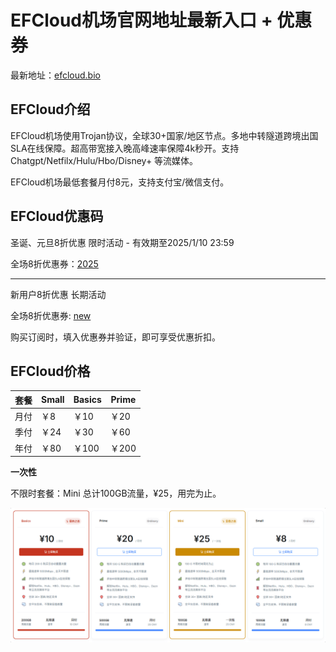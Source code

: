 # EFCloud机场官网地址最新入口 + 优惠券

最新地址：[efcloud.bio](https://inv.easyfastcloud.com/#/register?code=WF4l8A7k)

## EFCloud介绍

EFCloud机场使用Trojan协议，全球30+国家/地区节点。多地中转隧道跨境出国SLA在线保障。超高带宽接入晚高峰速率保障4k秒开。支持 Chatgpt/Netfilx/Hulu/Hbo/Disney+ 等流媒体。

EFCloud机场最低套餐月付8元，支持支付宝/微信支付。

## EFCloud优惠码

圣诞、元旦8折优惠 限时活动 - 有效期至2025/1/10 23:59

全场8折优惠券：[2025](https://xuv.cc/out/efc)

******

新用户8折优惠 长期活动

全场8折优惠券: [new](https://xuv.cc/out/efc)

购买订阅时，填入优惠券并验证，即可享受优惠折扣。

## EFCloud价格

|套餐|Small|Basics|Prime|
|----|----|----|----|
|月付|￥8|￥10|￥20|
|季付|￥24|￥30|￥60|
|年付|￥80|￥100|￥200|

**一次性**

不限时套餐：Mini 总计100GB流量，¥25，用完为止。

[![erwan尔湾云机场套餐价格](efcloud_20241222_184220.png)](https://xuv.cc/out/erwan)
